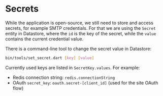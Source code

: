 # Secrets

While the application is open-source, we still need to store and access
secrets, for example SMTP credentials. For that we are using the `Secret`
entity in Datastore, where the `id` is the key of the secret, while the
`value` contains the current credential value.

There is a command-line tool to change the secret value in Datastore:

````bash
bin/tools/set_secret.dart [key] [value]
````

Currently used keys are listed in `SecretKey.values`. For example:
- Redis connection string: `redis.connectionString`
- OAuth `secret_key`: `oauth.secret-[client_id]` (used for the site OAuth flow)
